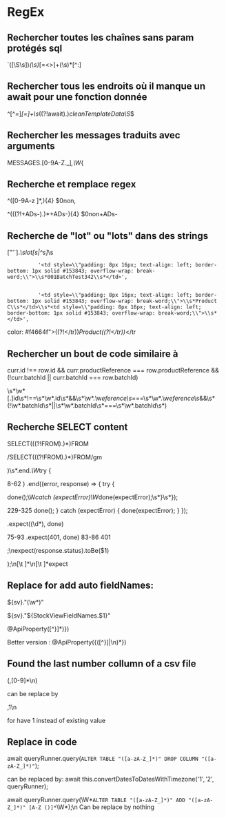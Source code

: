 # RegEx
## Rechercher toutes les chaînes sans param protégés sql
`([\S\s])*(\s)*[=<>]+(\s)*[^:]

## Rechercher tous les endroits où il manque un await pour une fonction donnée
^[^=]*[=]+\s*((?!await).)*cleanTemplateData\S*$

## Rechercher les messages traduits avec arguments
MESSAGES.[0-9A-Z._]*,\W*\{

## Recherche et remplace regex
^([0-9A-z ]*,){4}
$0non,

^(((?!\+ADs-).)*\+ADs-){4}
$0non+ADs-

## Recherche de "lot" ou "lots" dans des strings
["'`].*\slot[s|^s]*\s


              '<td style=\\"padding: 8px 16px; text-align: left; border-bottom: 1px solid #153843; overflow-wrap: break-word;\\">\\s*001BatchTest342\\s*</td>',


              '<td style=\\"padding: 8px 16px; text-align: left; border-bottom: 1px solid #153843; overflow-wrap: break-word;\\">\\s*Product C\\s*</td>\\s*<td style=\\"padding: 8px 16px; text-align: left; border-bottom: 1px solid #153843; overflow-wrap: break-word;\\">\\s*</td>',


color: #f4664f">((?!<\/tr))*Product((?!<\/tr))*<\/tr


## Rechercher un bout de code similaire à 

curr.id !== row.id &&
          curr.productReference === row.productReference &&
          (!curr.batchId || curr.batchId === row.batchId)

\s*\w*[.]id\s*!==\s*\w*.id\s*&&\s*\w*.\w*eference\s*===\s*\w*.\w*eference\s*&&\s*\(!\w*.batchId\s*\|\|\s*\w*.batchId\s*===\s*\w*.batchId\s*\)

## Recherche SELECT content 

SELECT(((?!FROM).)*)FROM

/SELECT(((?!FROM).)*)FROM/gm


\)\s*\.end.*\W*try \{


8-62	)
        .end((error, response) => {
          try {

done\(\);\W*catch \(expectError\)\W*done\(expectError\);\s*\}\s*\}\);


229-325	done();
          } catch (expectError) {
            done(expectError);
          }
        });


\.expect\((\d*), done\)


75-93	.expect(401, done)
83-86	401

;\nexpect(response.status).toBe($1)

\);\n[\t ]*\n[\t ]*expect


## Replace for add auto fieldNames:
\$\{sv\}\."(\w*)"

${sv}."${StockViewFieldNames.$1}"


@ApiProperty([^\}]*)\}\)

Better version : 
@ApiProperty\(\{([^\}]|\n)*\}\)


## Found the last number collumn of a csv file

(,[0-9]*\n)

can be replace by

,1\n

for have 1 instead of existing value

## Replace in code

await queryRunner\.query\(`ALTER TABLE "([a-zA-Z_]*)" DROP COLUMN "([a-zA-Z_]*)"`\);

can be replaced by:
await this.convertDatesToDatesWithTimezone('$1', '$2', queryRunner);


await queryRunner\.query\(\W*`ALTER TABLE "([a-zA-Z_]*)" ADD "([a-zA-Z_]*)" [A-Z ()]*`\W*\);\n
Can be replace by nothing
